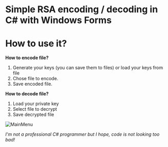 # Simple RSA encoding / decoding in C# with Windows Forms

# How to use it?
**How to encode file?**
1) Generate your keys (you can save them to files) or load your keys from file
2) Chose file to encode.
3) Save encoded file. 

**How to decode file?**
1) Load your private key
2) Select file to decrypt 
3) Save decrypted file 

![MainMenu](https://i.ibb.co/164rVNd/1.png)


*I'm not a professional C# programmer but I hope, code is not looking too bad!*
